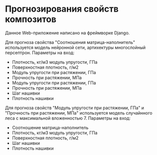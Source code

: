 # Прогнозирования свойств композитов
Данное Web-приложение написано на фреймворке Django.

Для прогноза свойства "Соотношения матрица-наполнитель" используется модель нейронной сети, артихектуры многослойный персептрон.
Параметры на вход:
<ul>
<li>Плотность, кг/м3	модуль упругости, ГПа	</li>
<li>Поверхностная плотность, г/м2	</li>
<li>Модуль упругости при растяжении, ГПа</li>	
<li>Прочность при растяжении, МПа	</li>
<li>Модуль упругости при растяжении, ГПа</li>	
<li>Прочность при растяжении, МПа</li>
<li>Шаг нашивки</li>
<li>Плотность нашивки</li> 
</ul>


Для прогноза свойств "Модуль упругости при растяжении, ГПа" и "Прочность при растяжении, МПа" используется модель случайнного леса с максимальной вложенностью 7.
Параметры на вход:
<ul>
<li>Соотношение матрица-наполнитель	</li>
<li>Плотность, кг/м3	модуль упругости, ГПа	</li>
<li>Поверхностная плотность, г/м2	</li>
<li>Шаг нашивки</li>
<li>Плотность нашивки </li>
  </ul>


